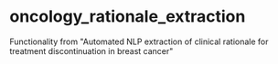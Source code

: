 # oncology_rationale_extraction
Functionality from "Automated NLP extraction of clinical rationale for treatment discontinuation in breast cancer"
